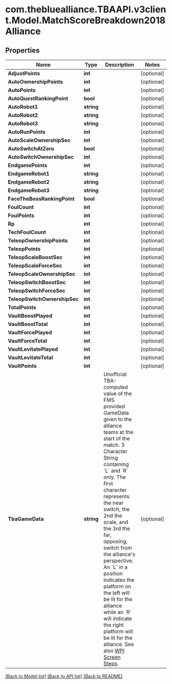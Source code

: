 
# com.thebluealliance.TBAAPI.v3client.Model.MatchScoreBreakdown2018Alliance

## Properties

Name | Type | Description | Notes
------------ | ------------- | ------------- | -------------
**AdjustPoints** | **int** |  | [optional] 
**AutoOwnershipPoints** | **int** |  | [optional] 
**AutoPoints** | **int** |  | [optional] 
**AutoQuestRankingPoint** | **bool** |  | [optional] 
**AutoRobot1** | **string** |  | [optional] 
**AutoRobot2** | **string** |  | [optional] 
**AutoRobot3** | **string** |  | [optional] 
**AutoRunPoints** | **int** |  | [optional] 
**AutoScaleOwnershipSec** | **int** |  | [optional] 
**AutoSwitchAtZero** | **bool** |  | [optional] 
**AutoSwitchOwnershipSec** | **int** |  | [optional] 
**EndgamePoints** | **int** |  | [optional] 
**EndgameRobot1** | **string** |  | [optional] 
**EndgameRobot2** | **string** |  | [optional] 
**EndgameRobot3** | **string** |  | [optional] 
**FaceTheBossRankingPoint** | **bool** |  | [optional] 
**FoulCount** | **int** |  | [optional] 
**FoulPoints** | **int** |  | [optional] 
**Rp** | **int** |  | [optional] 
**TechFoulCount** | **int** |  | [optional] 
**TeleopOwnershipPoints** | **int** |  | [optional] 
**TeleopPoints** | **int** |  | [optional] 
**TeleopScaleBoostSec** | **int** |  | [optional] 
**TeleopScaleForceSec** | **int** |  | [optional] 
**TeleopScaleOwnershipSec** | **int** |  | [optional] 
**TeleopSwitchBoostSec** | **int** |  | [optional] 
**TeleopSwitchForceSec** | **int** |  | [optional] 
**TeleopSwitchOwnershipSec** | **int** |  | [optional] 
**TotalPoints** | **int** |  | [optional] 
**VaultBoostPlayed** | **int** |  | [optional] 
**VaultBoostTotal** | **int** |  | [optional] 
**VaultForcePlayed** | **int** |  | [optional] 
**VaultForceTotal** | **int** |  | [optional] 
**VaultLevitatePlayed** | **int** |  | [optional] 
**VaultLevitateTotal** | **int** |  | [optional] 
**VaultPoints** | **int** |  | [optional] 
**TbaGameData** | **string** | Unofficial TBA-computed value of the FMS provided GameData given to the alliance teams at the start of the match. 3 Character String containing &#x60;L&#x60; and &#x60;R&#x60; only. The first character represents the near switch, the 2nd the scale, and the 3rd the far, opposing, switch from the alliance&#39;s perspective. An &#x60;L&#x60; in a position indicates the platform on the left will be lit for the alliance while an &#x60;R&#x60; will indicate the right platform will be lit for the alliance. See also [WPI Screen Steps](https://wpilib.screenstepslive.com/s/currentCS/m/getting_started/l/826278-2018-game-data-details). | [optional] 

[[Back to Model list]](../README.md#documentation-for-models)
[[Back to API list]](../README.md#documentation-for-api-endpoints)
[[Back to README]](../README.md)

